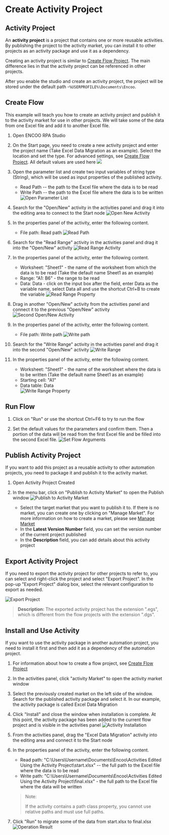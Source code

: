 # Create Activity Project

## Activity Project

An **activity project** is a project that contains one or more reusable activities. By publishing the project to the activity market, you can install it to other projects as an activity package and use it as a dependency.

Creating an activity project is similar to [Create Flow Project](./CreateProject.md). The main difference lies in that the activity project can be referenced in other projects.

After you enable the studio and create an activity project, the project will be stored under the default path -`%USERPROFILE%\Documents\Encoo`.

## Create Flow

This example will teach you how to create an activity project and publish it to the activity market for use in other projects. We will take some of the data from one Excel file and add it to another Excel file.

1. Open ENCOO RPA Studio

2. On the Start page, you need to create a new activity project and enter the project name (Take Excel Data Migration as an example). Select the location and set the type. For advanced settings, see [Create Flow Project](./CreateProject.md "Create Activity Project"). All default values are used here ![](https://docimages.blob.core.chinacloudapi.cn/images/Studio/workingProcess/newlibrary20201112.png)

3. Open the parameter list and create two input variables of string type (String), which will be used as input properties of the published activity.
   
   - Read Path -- the path to the Excel file where the data is to be read
   - Write Path -- the path to the Excel file where the data is to be written ![Open Parameter List](https://docimages.blob.core.chinacloudapi.cn/images/Studio/workingProcess/createref20201112.png)

4. Search for the "Open/New" activity in the activities panel and drag it into the editing area to connect to the Start node ![Open New Activity](https://docimages.blob.core.chinacloudapi.cn/images/Studio/workingProcess/opencreate20201112.png)

5. In the properties panel of the activity, enter the following content.
   
   - File path: Read path ![Read Path](https://docimages.blob.core.chinacloudapi.cn/images/Studio/workingProcess/readpath20201112.png)

6. Search for the "Read Range" activity in the activities panel and drag it into the "Open/New" activity ![Read Range Activity](https://docimages.blob.core.chinacloudapi.cn/images/Studio/workingProcess/readarea20201112.png)

7. In the properties panel of the activity, enter the following content.
   
   - Worksheet: "Sheet1" - the name of the worksheet from which the data is to be read (Take the default name Sheet1 as an example)
   - Range: "A1: B6" - the range to be read
   - Data: Data - click on the input box after the field, enter Data as the variable name, select Data all and use the shortcut Ctrl+B to create the variable ![Read Range Property](https://docimages.blob.core.chinacloudapi.cn/images/Studio/workingProcess/setactivities20201112.png)

8. Drag in another "Open/New" activity from the activities panel and connect it to the previous "Open/New" activity ![Second Open/New Activity](https://docimages.blob.core.chinacloudapi.cn/images/Studio/workingProcess/opencreatetwo20201112.png)

9. In the properties panel of the activity, enter the following content.
   
   - File path: Write path ![Write path](https://docimages.blob.core.chinacloudapi.cn/images/Studio/workingProcess/writepath20201112.png)

10. Search for the "Write Range" activity in the activities panel and drag it into the second "Open/New" activity ![Write Range](https://docimages.blob.core.chinacloudapi.cn/images/Studio/workingProcess/writearea20201112.png)

11. In the properties panel of the activity, enter the following content.
    
    - Worksheet: "Sheet1" - the name of the worksheet where the data is to be written (Take the default name Sheet1 as an example)
    - Starting cell: "A1"
    - Data table: Data  
![Write Range Property](https://docimages.blob.core.chinacloudapi.cn/images/Studio/workingProcess/setwritearea20201112.png)

## Run Flow

1. Click on "Run" or use the shortcut Ctrl+F6 to try to run the flow

2. Set the default values for the parameters and confirm them. Then a portion of the data will be read from the first Excel file and be filled into the second Excel file. ![Set Flow Arguments](https://docimages.blob.core.chinacloudapi.cn/images/Studio/workingProcess/setflowref20201112.png)

## Publish Activity Project

If you want to add this project as a reusable activity to other automation projects, you need to package it and publish it to the activity market.

1. Open Activity Project Created

2. In the menu bar, click on "Publish to Activity Market" to open the Publish window ![Publish to Activity Market](https://docimages.blob.core.chinacloudapi.cn/images/Studio/workingProcess/publishactivities20201112.png)
   
   - Select the target market that you want to publish it to. If there is no market, you can create one by clicking on "Manage Market". For more information on how to create a market, please see [Manage Market](../market/Market.md)
   - In the **Latest Version Number** field, you can set the version number of the current project published
   - In the **Description** field, you can add details about this activity project

## Export Activity Project

If you need to export the activity project for other projects to refer to, you can select and right-click the project and select "Export Project". In the pop-up "Export Project" dialog box, select the relevant configuration to export as needed.

![Export Project](https://docimages.blob.core.chinacloudapi.cn/images/Studio/Debugging/exportproject20201214.png)

> **Description:** The exported activity project has the extension ".egs", which is different from the flow projects with the extension ".dgs".

## Install and Use Activity

If you want to use the activity package in another automation project, you need to install it first and then add it as a dependency of the automation project.

1. For information about how to create a flow project, see [Create Flow Project](./CreateProject.md)

2. In the activities panel, click "activity Market" to open the activity market window

3. Select the previously created market on the left side of the window. Search for the published activity package and select it. In our example, the activity package is called Excel Data Migration

4. Click "Install" and close the window when installation is complete. At this point, the activity package has been added to the current flow project and is visible in the activities panel ![Activity Installation](https://docimages.blob.core.chinacloudapi.cn/images/Studio/workingProcess/useactivitiesmarket20201112.png)

5. From the activities panel, drag the "Excel Data Migration" activity into the editing area and connect it to the Start node

6. In the properties panel of the activity, enter the following content.
   
    - Read path: "C:\\Users\\Username\\Documents\\Encoo\\Activities Edited Using the Activity Project\\start.xlsx" -- the full path to the Excel file where the data is to be read
   - Write path: "C:\\Users\\Username\\Documents\\Encoo\\Activities Edited Using the Activity Project\\final.xlsx" - the full path to the Excel file where the data will be written
   
    > Note:
    > 
    > If the activity contains a path class property, you cannot use relative paths and must use full paths.

7. Click "Run" to migrate some of the data from start.xlsx to final.xlsx ![Operation Result](https://docimages.blob.core.chinacloudapi.cn/images/Studio/workingProcess/runresult20201112.png)